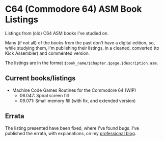 # C64 (Commodore 64) ASM Book Listings

Listings from (old) C64 ASM books I've studied on.

Many (if not all) of the books from the past don't have a digital edition, so, while studying them, I'm publishing their listings, in a cleaned, converted (to Kick Assembler) and commented version.

The listings are in the format `$book_name/$chapter.$page.$description.asm`.

## Current books/listings

- Machine Code Games Routines for the Commodore 64 (WIP)
  - 06.047: Spiral screen fill
  - 09.071: Small memory fill (with fix, and extended version)

## Errata

The listing presented have been fixed, where I've found bugs. I've published the errata, with explanations, on my [professional blog](https://saveriomiroddi.github.io/tag/retrocomputing/).
